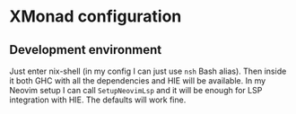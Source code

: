 # XMonad configuration

## Development environment

Just enter nix-shell (in my config I can just use `nsh` Bash alias).
Then inside it both GHC with all the dependencies and HIE will be available.
In my Neovim setup I can call `SetupNeovimLsp` and it will be enough for
LSP integration with HIE. The defaults will work fine.
